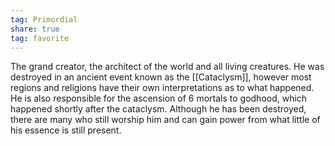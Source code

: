 ```yaml
---
tag: Primordial
share: true  
tag: favorite
---
```

The grand creator, the architect of the world and all living creatures. He was destroyed in an ancient event known as the [[Cataclysm]], however most regions and religions have their own interpretations as to what happened. He is also responsible for the ascension of 6 mortals to godhood, which happened shortly after the cataclysm. Although he has been destroyed, there are many who still worship him and can gain power from what little of his essence is still present.